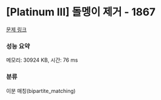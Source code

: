 # [Platinum III] 돌멩이 제거 - 1867 

[문제 링크](https://www.acmicpc.net/problem/1867) 

### 성능 요약

메모리: 30924 KB, 시간: 76 ms

### 분류

이분 매칭(bipartite_matching)

